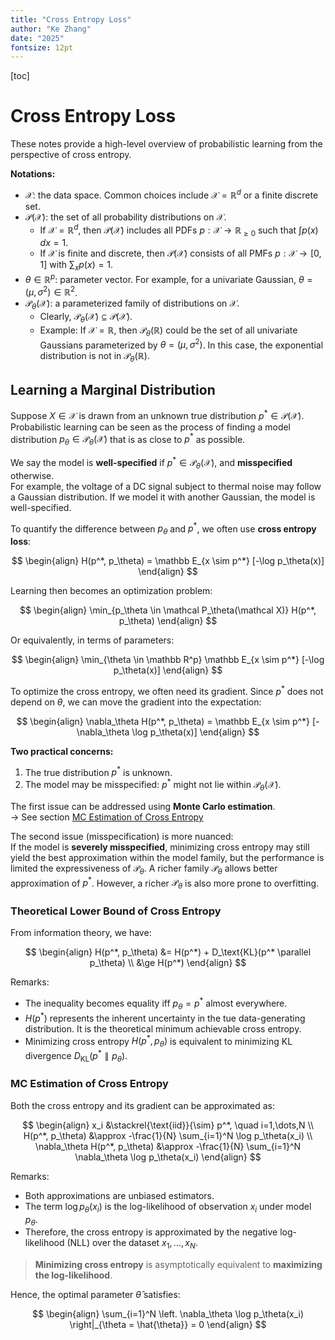 ```yaml
---
title: "Cross Entropy Loss"
author: "Ke Zhang"
date: "2025"
fontsize: 12pt
---
```


[toc]

# Cross Entropy Loss

These notes provide a high-level overview of probabilistic learning from the perspective of cross entropy.

**Notations:**

* $\mathcal X$: the data space. Common choices include $\mathcal X = \mathbb R^d$ or a finite discrete set.
* $\mathcal P(\mathcal X)$: the set of all probability distributions on $\mathcal X$.
  * If $\mathcal X = \mathbb R^d$, then $\mathcal P(\mathcal X)$ includes all PDFs $p: \mathcal X \to \mathbb R_{\ge 0}$ such that $\int p(x) \, dx = 1$.
  * If $\mathcal X$ is finite and discrete, then $\mathcal P(\mathcal X)$ consists of all PMFs $p: \mathcal X \to [0,1]$ with $\sum_x p(x) = 1$.
* $\theta \in \mathbb R^p$: parameter vector. For example, for a univariate Gaussian, $\theta = (\mu, \sigma^2) \in \mathbb R^2$.
* $\mathcal P_\theta(\mathcal X)$: a parameterized family of distributions on $\mathcal X$.
  * Clearly, $\mathcal P_\theta(\mathcal X) \subseteq \mathcal P(\mathcal X)$.
  * Example: If $\mathcal X=\mathbb R$, then $\mathcal P_\theta(\mathbb R)$ could be the set of all univariate Gaussians parameterized by $\theta = (\mu, \sigma^2)$. In this case, the exponential distribution is not in $\mathcal P_\theta(\mathbb R)$.

## Learning a Marginal Distribution

Suppose $X \in \mathcal X$ is drawn from an unknown true distribution $p^* \in \mathcal P(\mathcal X)$. Probabilistic learning can be seen as the process of finding a model distribution $p_\theta \in \mathcal P_\theta(\mathcal X)$ that is as close to $p^*$ as possible.

We say the model is **well-specified** if $p^* \in \mathcal P_\theta(\mathcal X)$, and **misspecified** otherwise.  
For example, the voltage of a DC signal subject to thermal noise may follow a Gaussian distribution. If we model it with another Gaussian, the model is well-specified.

To quantify the difference between $p_\theta$ and $p^*$, we often use **cross entropy loss**:

$$
\begin{align}
H(p^*, p_\theta) = \mathbb E_{x \sim p^*} [-\log p_\theta(x)]
\end{align}
$$

Learning then becomes an optimization problem:

$$
\begin{align}
\min_{p_\theta \in \mathcal P_\theta(\mathcal X)} H(p^*, p_\theta)
\end{align}
$$

Or equivalently, in terms of parameters:

$$
\begin{align}
\min_{\theta \in \mathbb R^p} \mathbb E_{x \sim p^*} [-\log p_\theta(x)]
\end{align}
$$

To optimize the cross entropy, we often need its gradient. Since $p^*$ does not depend on $\theta$, we can move the gradient into the expectation:

$$
\begin{align}
\nabla_\theta H(p^*, p_\theta) = \mathbb E_{x \sim p^*} [-\nabla_\theta \log p_\theta(x)]
\end{align}
$$

**Two practical concerns:**

1. The true distribution $p^*$ is unknown.
2. The model may be misspecified: $p^*$ might not lie within $\mathcal P_\theta(\mathcal X)$.

The first issue can be addressed using **Monte Carlo estimation**.  
→ See section [MC Estimation of Cross Entropy](#mc-estimation-of-cross-entropy)

The second issue (misspecification) is more nuanced:  
If the model is **severely misspecified**, minimizing cross entropy may still yield the best approximation within the model family, but the performance is limited the expressiveness of $\mathcal P_\theta$. A richer family $\mathcal P_\theta$ allows better approximation of $p^*$. However, a richer $\mathcal P_\theta$ is also more prone to overfitting.


### Theoretical Lower Bound of Cross Entropy

From information theory, we have:

$$
\begin{align}
H(p^*, p_\theta)
&= H(p^*) + D_\text{KL}(p^* \parallel p_\theta) \\
&\ge H(p^*)
\end{align}
$$

Remarks:

* The inequality becomes equality iff $p_\theta = p^*$ almost everywhere.
* $H(p^*)$ represents the inherent uncertainty in the tue data-generating distribution. It is the theoretical minimum achievable cross entropy.
* Minimizing cross entropy $H(p^*, p_\theta)$ is equivalent to minimizing KL divergence $D_\text{KL}(p^* \parallel p_\theta)$.

### MC Estimation of Cross Entropy

Both the cross entropy and its gradient can be approximated as:

$$
\begin{align}
x_i &\stackrel{\text{iid}}{\sim} p^*, \quad i=1,\dots,N \\
H(p^*, p_\theta) &\approx -\frac{1}{N} \sum_{i=1}^N \log p_\theta(x_i) \\
\nabla_\theta H(p^*, p_\theta) &\approx -\frac{1}{N} \sum_{i=1}^N \nabla_\theta \log p_\theta(x_i)
\end{align}
$$

Remarks:

* Both approximations are unbiased estimators.
* The term $\log p_\theta(x_i)$ is the log-likelihood of observation $x_i$ under model $p_\theta$.
* Therefore, the cross entropy is approximated by the negative log-likelihood (NLL) over the dataset $x_1, \dots, x_N$.

> **Minimizing cross entropy** is asymptotically equivalent to **maximizing the log-likelihood**.

Hence, the optimal parameter $\hat{\theta}$ satisfies:

$$
\begin{align}
\sum_{i=1}^N \left. \nabla_\theta \log p_\theta(x_i) \right|_{\theta = \hat{\theta}} = 0
\end{align}
$$
